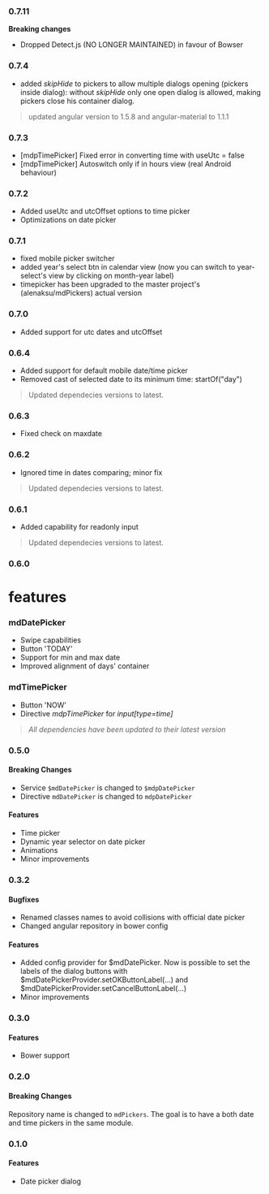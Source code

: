 ### 0.7.11
**Breaking changes**
* Dropped Detect.js (NO LONGER MAINTAINED) in favour of Bowser

### 0.7.4
* added _skipHide_ to pickers to allow multiple dialogs opening (pickers inside dialog): without _skipHide_ only one open dialog is allowed, making pickers close his container dialog. 

> updated angular version to 1.5.8 and angular-material to 1.1.1

### 0.7.3
* [mdpTimePicker] Fixed error in converting time with useUtc = false
* [mdpTimePicker] Autoswitch only if in hours view (real Android behaviour)

### 0.7.2
* Added useUtc and utcOffset options to time picker
* Optimizations on date picker

### 0.7.1
* fixed mobile picker switcher
* added year's select btn in calendar view (now you can switch to year-select's view by clicking on month-year label)
* timepicker has been upgraded to the master project's (alenaksu/mdPickers) actual version

### 0.7.0
* Added support for utc dates and utcOffset

### 0.6.4
* Added support for default mobile date/time picker
* Removed cast of selected date to its minimum time: startOf("day")
> Updated dependecies versions to latest.


### 0.6.3
* Fixed check on maxdate

### 0.6.2
* Ignored time in dates comparing; minor fix

> Updated dependecies versions to latest.

### 0.6.1
* Added capability for readonly input
> Updated dependecies versions to latest.

### 0.6.0

# features

### mdDatePicker
- Swipe capabilities
- Button 'TODAY'
- Support for min and max date
- Improved alignment of days' container

### mdTimePicker
- Button 'NOW'
- Directive *mdpTimePicker* for *input[type=time]*

> *All dependencies have been updated to their latest version*

### 0.5.0

#### Breaking Changes

* Service `$mdDatePicker` is changed to `$mdpDatePicker` 
* Directive `mdDatePicker` is changed to `mdpDatePicker` 

#### Features

* Time picker
* Dynamic year selector on date picker
* Animations
* Minor improvements 

### 0.3.2

#### Bugfixes

* Renamed classes names to avoid collisions with official date picker
* Changed angular repository in bower config

#### Features

* Added config provider for $mdDatePicker. Now is possible to set the labels of the dialog buttons with $mdDatePickerProvider.setOKButtonLabel(...) and $mdDatePickerProvider.setCancelButtonLabel(...)
* Minor improvements

### 0.3.0

#### Features

* Bower support

### 0.2.0

#### Breaking Changes

Repository name is changed to `mdPickers`. The goal is to have a both date and time pickers in the same module.

### 0.1.0

#### Features

* Date picker dialog
